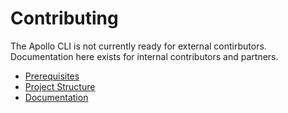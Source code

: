 # Contributing

The Apollo CLI is not currently ready for external contirbutors. Documentation here
exists for internal contributors and partners.

- [Prerequisites](./prerequisites.html)
- [Project Structure](./project-structure.html)
- [Documentation](./documentation.html)
